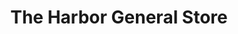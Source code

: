 ---
title: "The Harbor General Store"
url: /gig-harbor/the-harbor-general-store/
shop: supermarket
---